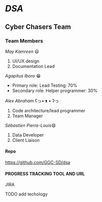 # ***DSA***
## Cyber Chasers Team

### Team Members

*May Kamreen* :smiley:
1. UI/UX design
2. Documentation Lead

*Agapitus Iboro* 😁
- Primary role: Lead Testing: 70%
- Secondary role: Helper programmer: 30%

*Alex Abraham* ʕっ• ᴥ • ʔっ
1. Code architecture/lead programmer
2. Team Manager

*Sébastien Pierre-Louis*😄
1. Data Developer
2. Client Liaison

#### Repo 
https://github.com/GGC-SD/dsa

#### PROGRESS TRACKING TOOL AND URL
JIRA

TODO add techology
